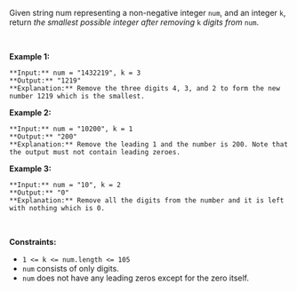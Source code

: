 Given string num representing a non-negative integer `num`, and an integer `k`, return *the smallest possible integer after removing* `k` *digits from* `num`.


 


**Example 1:**



```
**Input:** num = "1432219", k = 3
**Output:** "1219"
**Explanation:** Remove the three digits 4, 3, and 2 to form the new number 1219 which is the smallest.

```

**Example 2:**



```
**Input:** num = "10200", k = 1
**Output:** "200"
**Explanation:** Remove the leading 1 and the number is 200. Note that the output must not contain leading zeroes.

```

**Example 3:**



```
**Input:** num = "10", k = 2
**Output:** "0"
**Explanation:** Remove all the digits from the number and it is left with nothing which is 0.

```

 


**Constraints:**


* `1 <= k <= num.length <= 105`
* `num` consists of only digits.
* `num` does not have any leading zeros except for the zero itself.


